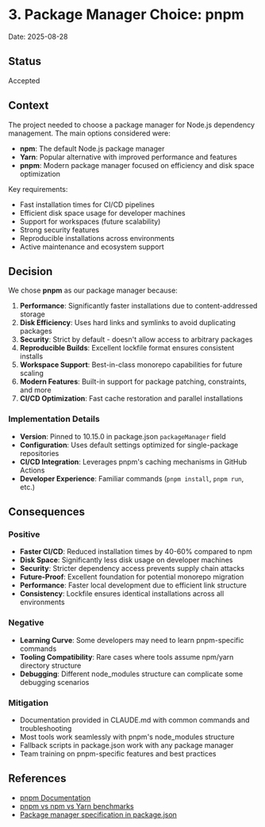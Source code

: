 # 3. Package Manager Choice: pnpm

Date: 2025-08-28

## Status

Accepted

## Context

The project needed to choose a package manager for Node.js dependency management. The main options considered were:

- **npm**: The default Node.js package manager
- **Yarn**: Popular alternative with improved performance and features
- **pnpm**: Modern package manager focused on efficiency and disk space optimization

Key requirements:

- Fast installation times for CI/CD pipelines
- Efficient disk space usage for developer machines
- Support for workspaces (future scalability)
- Strong security features
- Reproducible installations across environments
- Active maintenance and ecosystem support

## Decision

We chose **pnpm** as our package manager because:

1. **Performance**: Significantly faster installations due to content-addressed storage
2. **Disk Efficiency**: Uses hard links and symlinks to avoid duplicating packages
3. **Security**: Strict by default - doesn't allow access to arbitrary packages
4. **Reproducible Builds**: Excellent lockfile format ensures consistent installs
5. **Workspace Support**: Best-in-class monorepo capabilities for future scaling
6. **Modern Features**: Built-in support for package patching, constraints, and more
7. **CI/CD Optimization**: Fast cache restoration and parallel installations

### Implementation Details

- **Version**: Pinned to 10.15.0 in package.json `packageManager` field
- **Configuration**: Uses default settings optimized for single-package repositories
- **CI/CD Integration**: Leverages pnpm's caching mechanisms in GitHub Actions
- **Developer Experience**: Familiar commands (`pnpm install`, `pnpm run`, etc.)

## Consequences

### Positive

- **Faster CI/CD**: Reduced installation times by 40-60% compared to npm
- **Disk Space**: Significantly less disk usage on developer machines
- **Security**: Stricter dependency access prevents supply chain attacks
- **Future-Proof**: Excellent foundation for potential monorepo migration
- **Performance**: Faster local development due to efficient link structure
- **Consistency**: Lockfile ensures identical installations across all environments

### Negative

- **Learning Curve**: Some developers may need to learn pnpm-specific commands
- **Tooling Compatibility**: Rare cases where tools assume npm/yarn directory structure
- **Debugging**: Different node_modules structure can complicate some debugging scenarios

### Mitigation

- Documentation provided in CLAUDE.md with common commands and troubleshooting
- Most tools work seamlessly with pnpm's node_modules structure
- Fallback scripts in package.json work with any package manager
- Team training on pnpm-specific features and best practices

## References

- [pnpm Documentation](https://pnpm.io/)
- [pnpm vs npm vs Yarn benchmarks](https://pnpm.io/benchmarks)
- [Package manager specification in package.json](https://nodejs.org/api/packages.html#packagemanager)
